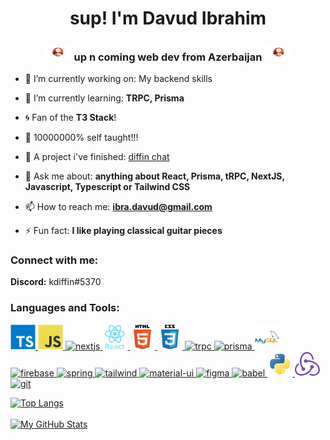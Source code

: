 <h1 align="center">sup! I'm Davud Ibrahim </h1>
<h3 align="center"><img src="./mushroom.gif" alt="My Project GIF" width="45" height="27.5">  up n coming web dev from Azerbaijan <img src="./mushroom.gif" alt="My Project GIF" width="45" height="27.5"> </h3>

- 🔭 I’m currently working on: My backend skills
- 🌱 I’m currently learning: **TRPC, Prisma**

- 🌀 Fan of the **T3 Stack**!


- 🐐 10000000% self taught!!! 

- 💯 A project i've finished: [diffin chat](https://diffin-chat.vercel.app/)

- 💬 Ask me about: **anything about React, Prisma, tRPC, NextJS, Javascript, Typescript or Tailwind CSS**

- 📫 How to reach me: **ibra.davud@gmail.com**

- ⚡ Fun fact: **I like playing classical guitar pieces**

<h3 align="left">Connect with me:</h3>

**Discord:** kdiffin#5370

<h3 align="left">Languages and Tools:</h3>
<p align="left">
<a
href="https://www.typescriptlang.org/"
target="_blank"
rel="noreferrer"
>
<img
    src="https://raw.githubusercontent.com/devicons/devicon/master/icons/typescript/typescript-original.svg"
    alt="typescript"
    width="40"
    height="40"
/> 
</a><a href="https://developer.mozilla.org/en-US/docs/Web/JavaScript" target="_blank" rel="noreferrer">
<img
    src="https://raw.githubusercontent.com/devicons/devicon/master/icons/javascript/javascript-original.svg"
    alt="javascript"
    width="40"
    height="40"
/> 
</a> <a href="https://nextjs.org/" target="_blank" rel="noreferrer">    
<img
    src="https://external-content.duckduckgo.com/iu/?u=https%3A%2F%2Fassets.vercel.com%2Fimage%2Fupload%2Fv1607554385%2Frepositories%2Fnext-js%2Fnext-logo.png&f=1&nofb=1&ipt=8ad8b8d4b3c96f3142d3fac716ff3cee38867532520d18e6cbdb78f33b7557d5&ipo=images"
    alt="nextjs"
    width="40"
    height="40"
/> 
</a> <a href="https://reactjs.org/" target="_blank" rel="noreferrer">    
<img
    src="https://raw.githubusercontent.com/devicons/devicon/master/icons/react/react-original-wordmark.svg"
    alt="react"
    width="40"
    height="40"
/> 
</a> <a href="https://www.w3.org/html/" target="_blank" rel="noreferrer">    
<img
    src="https://raw.githubusercontent.com/devicons/devicon/master/icons/html5/html5-original-wordmark.svg"
    alt="html5"
    width="40"
    height="40"
/> 
</a> <a href="https://www.w3schools.com/css/" target="_blank" rel="noreferrer">    
<img
    src="https://raw.githubusercontent.com/devicons/devicon/master/icons/css3/css3-original-wordmark.svg"
    alt="css3"
    width="40"
    height="40"
/> 
</a> <a href="https://trpc.io/" target="_blank" rel="noreferrer">    
<img
    src="https://trpc.io/img/logo.svg"
    alt="trpc"
    width="40"
    height="40"
/> 
</a> <a href="https://prisma.io/" target="_blank" rel="noreferrer">    
<img
    src="https://external-content.duckduckgo.com/iu/?u=https%3A%2F%2Fstorage.googleapis.com%2Fzenn-user-upload%2Ftopics%2Fd07488226b.jpeg&f=1&nofb=1&ipt=5c287150e18bdf4144694684fe91f918cac365ac86f1b325e3a14ce3ecb20446&ipo=images"
    alt="prisma"
    width="40"
    height="40"
/> 
</a> <a href="https://www.mysql.com/" target="_blank" rel="noreferrer">    
<img
    src="https://raw.githubusercontent.com/devicons/devicon/master/icons/mysql/mysql-original-wordmark.svg"
    alt="mysql"
    width="40"
    height="40"
/> 
</a> <a href="https://firebase.google.com/" target="_blank" rel="noreferrer">    
<img
    src="https://www.vectorlogo.zone/logos/firebase/firebase-icon.svg"
    alt="firebase"
    width="40"
    height="40"
/> 
</a> <a href="https://radix-ui.com/" target="_blank" rel="noreferrer">    
<img
    src="https://external-content.duckduckgo.com/iu/?u=https%3A%2F%2Favatars.githubusercontent.com%2Fu%2F75042455%3Fv%3D4&f=1&nofb=1&ipt=396a29582e2726791ea87657b46eeb62ffc3a88c0ffe04e288e06daf7b0216ef&ipo=images"
    alt="spring"
    width="40"
    height="40"
/> 
</a> <a href="https://tailwindcss.com/" target="_blank" rel="noreferrer">    
<img
    src="https://www.vectorlogo.zone/logos/tailwindcss/tailwindcss-icon.svg"
    alt="tailwind"
    width="40"
    height="40"
/> 
</a> <a href="https://material-ui.com/" target="_blank" rel="noreferrer">    
<img
    src="https://seeklogo.com/images/M/material-ui-logo-5BDCB9BA8F-seeklogo.com.png"
    alt="material-ui"
    width="40"
    height="40"
/> 
</a> <a href="https://www.figma.com/" target="_blank" rel="noreferrer">    
<img
    src="https://www.vectorlogo.zone/logos/figma/figma-icon.svg"
    alt="figma"
    width="40"
    height="40"
/> 
</a> <a href="https://babeljs.io/" target="_blank" rel="noreferrer">    
<img
    src="https://www.vectorlogo.zone/logos/babeljs/babeljs-icon.svg"
    alt="babel"
    width="40"
    height="40"
/> 
</a> <a href="https://www.python.org" target="_blank" rel="noreferrer">    
<img
    src="https://raw.githubusercontent.com/devicons/devicon/master/icons/python/python-original.svg"
    alt="python"
    width="40"
    height="40"
/> 
</a> <a href="https://redux.js.org" target="_blank" rel="noreferrer">    
<img
    src="https://raw.githubusercontent.com/devicons/devicon/master/icons/redux/redux-original.svg"
    alt="redux"
    width="40"
    height="40"
/> 
</a> <a href="https://git-scm.com/" target="_blank" rel="noreferrer">    
<img
    src="https://www.vectorlogo.zone/logos/git-scm/git-scm-icon.svg"
    alt="git"
    width="40"
    height="40"
/> 
</a></p>





[![Top Langs](https://github-readme-stats.vercel.app/api/top-langs/?username=anuraghazra&layout_compact&theme=tokyonight)](https://github.com/anuraghazra/github-readme-stats)
<br> </br>
[![My GitHub Stats](https://github-readme-stats.vercel.app/api/?username=diffim&count_private=true&theme=tokyonight&showicons=true)]()
